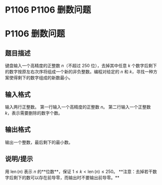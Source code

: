 # P1106 P1106 删数问题

# P1106 删数问题

## 题目描述

键盘输入一个高精度的正整数 $n$（不超过 $250$ 位），去掉其中任意 $k$ 个数字后剩下的数字按原左右次序将组成一个新的非负整数。编程对给定的 $n$ 和 $k$，寻找一种方案使得剩下的数字组成的新数最小。

## 输入格式

输入两行正整数。
第一行输入一个高精度的正整数 $n$。
第二行输入一个正整数 $k$，表示需要删除的数字个数。

## 输出格式

输出一个整数，最后剩下的最小数。

## 说明/提示

用 $\operatorname{len}(n)$ 表示 $n$ 的\*\*位数\*\*，保证 $1 \leq k < \operatorname{len}(n) \leq 250$。
\*\*注意：去掉若干数字后剩下的数可以存在前导零，而输出时不要输出前导零。\*\*
